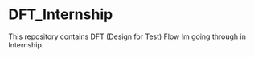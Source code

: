 # DFT_Internship

This repository contains DFT (Design for Test) Flow Im going through in Internship.
